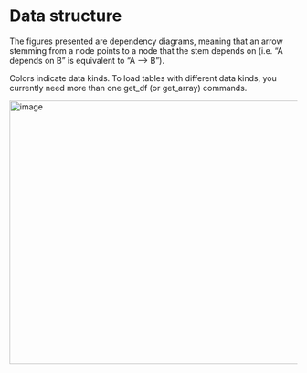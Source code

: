 # Data structure

The figures presented are dependency diagrams, meaning that an arrow stemming from a node points to a node that the stem depends on (i.e. “A depends on B” is equivalent to “A —> B”).

Colors indicate data kinds. To load tables with different data kinds, you currently need more than one get_df (or get_array) commands.

<img width="1030" height="462" alt="image" src="https://github.com/user-attachments/assets/045fce70-d134-4471-b9fc-083eb3176fe8" />
